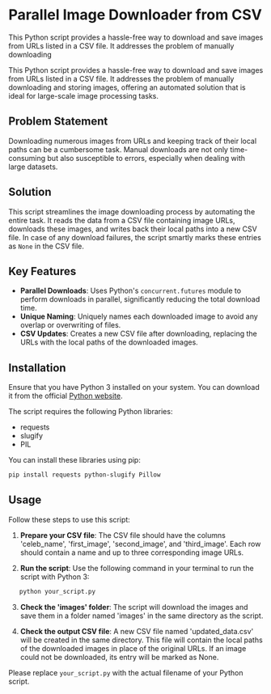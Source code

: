 # Parallel Image Downloader from CSV

This Python script provides a hassle-free way to download and save images from URLs listed in a CSV file. It addresses the problem of manually downloading

This Python script provides a hassle-free way to download and save images from URLs listed in a CSV file. It addresses the problem of manually downloading and storing images, offering an automated solution that is ideal for large-scale image processing tasks.

## Problem Statement

Downloading numerous images from URLs and keeping track of their local paths can be a cumbersome task. Manual downloads are not only time-consuming but also susceptible to errors, especially when dealing with large datasets.

## Solution

This script streamlines the image downloading process by automating the entire task. It reads the data from a CSV file containing image URLs, downloads these images, and writes back their local paths into a new CSV file. In case of any download failures, the script smartly marks these entries as `None` in the CSV file.

## Key Features

- **Parallel Downloads**: Uses Python's `concurrent.futures` module to perform downloads in parallel, significantly reducing the total download time.
- **Unique Naming**: Uniquely names each downloaded image to avoid any overlap or overwriting of files.
- **CSV Updates**: Creates a new CSV file after downloading, replacing the URLs with the local paths of the downloaded images.

## Installation

Ensure that you have Python 3 installed on your system. You can download it from the official [Python website](https://www.python.org/).

The script requires the following Python libraries:

- requests
- slugify
- PIL

You can install these libraries using pip:

```bash
pip install requests python-slugify Pillow
```
## Usage

Follow these steps to use this script:

1. **Prepare your CSV file**: The CSV file should have the columns 'celeb_name', 'first_image', 'second_image', and 'third_image'. Each row should contain a name and up to three corresponding image URLs.

2. **Run the script**: Use the following command in your terminal to run the script with Python 3:

```bash
   python your_script.py
```
3. **Check the 'images' folder**: The script will download the images and save them in a folder named 'images' in the same directory as the script.

4. **Check the output CSV file**: A new CSV file named 'updated_data.csv' will be created in the same directory. This file will contain the local paths of the downloaded images in place of the original URLs. If an image could not be downloaded, its entry will be marked as None.

Please replace `your_script.py` with the actual filename of your Python script.